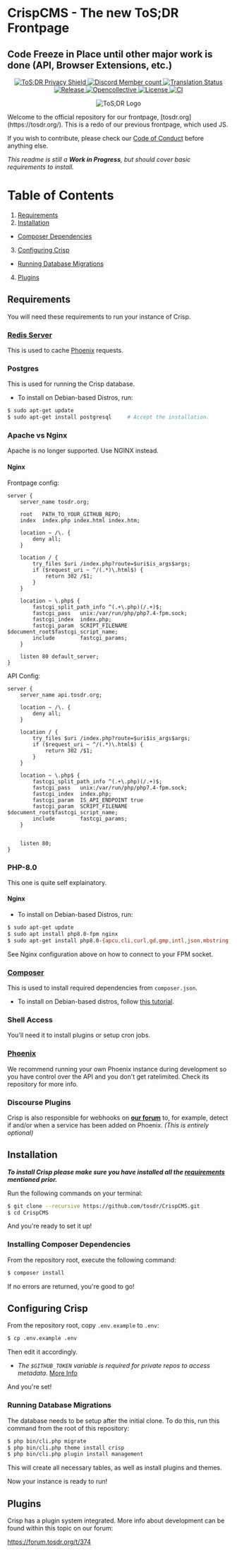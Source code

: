# CrispCMS - The new ToS;DR Frontpage


## Code Freeze in Place until other major work is done (API, Browser Extensions, etc.)


<!--suppress HtmlDeprecatedAttribute -->
<p align="center">
  <a href="https://tosdr.org/en/service/596" title="Privacy Grade">
    <img alt="ToS;DR Privacy Shield" src="https://shields.tosdr.org/tosdr.svg">
  </a>
  <a href="https://discord.gg/tosdr" title="Join the Discord chat at https://discord.gg/tosdr">
    <img alt="Discord Member count" src="https://img.shields.io/discord/324969783508467715.svg">
  </a>
  <a href="https://translate.tosdr.org/engage/crispcms/" title="Translations">
    <img alt="Translation Status" src="https://translate.tosdr.org/widgets/crispcms/-/svg-badge.svg">
  </a>
  <a href="https://github.com/tosdr/CrispCMS/releases/latest" title="GitHub release">
    <img alt="Release" src="https://img.shields.io/github/release/tosdr/CrispCMS.svg">
  </a>
  <a href="https://opencollective.com/tosdr" title="Become a backer/sponsor of ToS;DR">
    <img alt="Opencollective" src="https://opencollective.com/tosdr/tiers/backers/badge.svg?label=backers&color=brightgreen">
  </a>
  <a href="https://opensource.org/licenses/GPL-3.0" title="License: GPL-3.0">
    <img alt="License" src="https://img.shields.io/badge/License-GPL%203.0-blue.svg">
  </a>
  <a href="https://ci.tosdr.org/tosdr/CrispCMS" title="Build Status">
    <img alt="CI" src="https://ci.tosdr.org/api/badges/tosdr/CrispCMS/status.svg">
  </a>
</p>

<p align="center">
	<img alt="ToS;DR Logo" src="https://tosdr-branding.s3.eu-west-2.jbcdn.net/tosdr-logo-128-w.svg">
</p>
Welcome to the official repository for our frontpage, [tosdr.org](https://tosdr.org/).
This is a redo of our previous frontpage, which used JS.

If you wish to contribute, please check our [Code of Conduct](https://github.com/tosdr/CrispCMS/blob/master/CODE_OF_CONDUCT.md) before anything else.

_This readme is still a **Work in Progress**, but should cover basic requirements to install._

# Table of Contents

1. [Requirements](#requirements)
2. [Installation](#installation)
  * [Composer Dependencies](#installing-composer-dependencies)
3. [Configuring Crisp](#configuring-crisp)
  * [Running Database Migrations](#running-database-migrations)
4. [Plugins](#plugins)

## Requirements

You will need these requirements to run your instance of Crisp.

### [Redis Server](https://redis.io/)

This is used to cache [Phoenix](https://edit.tosdr.org/) requests.

### Postgres
This is used for running the Crisp database.

- To install on Debian-based Distros, run:

```bash
$ sudo apt-get update
$ sudo apt-get install postgresql     # Accept the installation.
```


### Apache vs Nginx

Apache is no longer supported. Use NGINX instead.

#### Nginx

Frontpage config:
```nginx
server {
    server_name tosdr.org;

    root   PATH_TO_YOUR_GITHUB_REPO;
    index  index.php index.html index.htm;

    location ~ /\. {
        deny all;
    }

    location / {
        try_files $uri /index.php?route=$uri$is_args$args;
        if ($request_uri ~ ^/(.*)\.html$) {
            return 302 /$1;
        }
    }

    location ~ \.php$ {
        fastcgi_split_path_info ^(.+\.php)(/.+)$;
        fastcgi_pass   unix:/var/run/php/php7.4-fpm.sock;
        fastcgi_index  index.php;
        fastcgi_param  SCRIPT_FILENAME $document_root$fastcgi_script_name;
        include        fastcgi_params;
    }

    listen 80 default_server;
}
```

API Config:
```nginx
server {
    server_name api.tosdr.org;

    location ~ /\. {
        deny all;
    }

    location / {
        try_files $uri /index.php?route=$uri$is_args$args;
        if ($request_uri ~ ^/(.*)\.html$) {
            return 302 /$1;
        }
    }

    location ~ \.php$ {
        fastcgi_split_path_info ^(.+\.php)(/.+)$;
        fastcgi_pass   unix:/var/run/php/php7.4-fpm.sock;
        fastcgi_index  index.php;
        fastcgi_param  IS_API_ENDPOINT true
        fastcgi_param  SCRIPT_FILENAME $document_root$fastcgi_script_name;
        include        fastcgi_params;
    }


    listen 80;
}
```

### PHP-8.0
This one is quite self explainatory.


#### Nginx

- To install on Debian-based Distros, run:

```bash
$ sudo apt-get update
$ sudo apt install php8.0-fpm nginx
$ sudo apt-get install php8.0-{apcu,cli,curl,gd,gmp,intl,json,mbstring,pgsql,redis,xml,zip} # The dependencies
```

See Nginx configuration above on how to connect to your FPM socket.

### [Composer](https://getcomposer.org/)
This is used to install required dependencies from `composer.json`.

- To install on Debian-based distros, follow [this tutorial](https://www.digitalocean.com/community/tutorials/how-to-install-composer-on-ubuntu-20-04-quickstart).

### Shell Access
You'll need it to install plugins or setup cron jobs.

### [Phoenix](https://github.com/tosdr/edit.tosdr.org)
We recommend running your own Phoenix instance during development so you have control over the API and you don't get ratelimited. Check its repository for more info.

### Discourse Plugins
Crisp is also responsible for webhooks on [**our forum**](https://forum.tosdr.org/) to, for example, detect if and/or when a service has been added on Phoenix. _(This is entirely optional)_

## Installation

***To install Crisp please make sure you have installed all the [requirements](#requirements) mentioned prior.***

Run the following commands on your terminal:

```bash
$ git clone --recursive https://github.com/tosdr/CrispCMS.git
$ cd CrispCMS
```

And you're ready to set it up!

### Installing Composer Dependencies

From the repository root, execute the following command:

```bash
$ composer install
```

If no errors are returned, you're good to go!

## Configuring Crisp

From the repository root, copy `.env.example` to `.env`:

```bash
$ cp .env.example .env
```

Then edit it accordingly.

* _The `$GITHUB_TOKEN` variable is required for private repos to access metadata._ [More Info](https://docs.github.com/en/github/authenticating-to-github/creating-a-personal-access-token)

And you're set!

### Running Database Migrations

The database needs to be setup after the initial clone. To do this, run this command from the root
of this repository:

```bash
$ php bin/cli.php migrate
$ php bin/cli.php theme install crisp
$ php bin/cli.php plugin install management
```

This will create all necessary tables, as well as install plugins and themes.

Now your instance is ready to run!

## Plugins

Crisp has a plugin system integrated. More info about development can be found within this topic on our forum:

https://forum.tosdr.org/t/374
